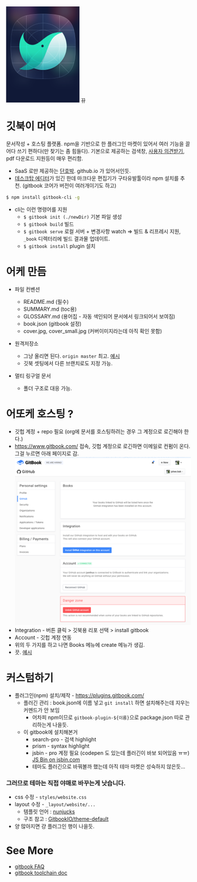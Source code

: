 ![img](cover_small.jpg) 뀨

# 깃북이 머여
문서작성 + 호스팅 플랫폼. npm을 기반으로 한 플러그인 마켓이 있어서 여러 기능을 끌어다 쓰기 편하다(만 찾기는 좀 힘들다). 기본으로 제공하는 검색창, [사용자 의견받기](https://www.gitbook.com/blog/features/discussions), pdf 다운로드 지원등이 매우 편리함. 
* SaaS 로만 제공하는 [단호박](https://help.gitbook.com/basics/can-i-run-gitbook-on-premise.html). github.io 가 있어서인듯.
* [데스크탑 에디터](https://www.gitbook.com/editor)가 있긴 한데 마크다운 편집기가 구타유발툴이라 npm 설치를 추천. (gitbook 코어가 버전이 여러개이기도 하고)
```bash
$ npm install gitbook-cli -g
```

* cli는 이런 명령어를 지원
    * `$ gitbook init (./newDir)` 기본 파일 생성
    * `$ gitbook build` 빌드
    * `$ gitbook serve` 로컬 서버 + 변경사항 watch => 빌드 & 리프레시 지원, `_book` 디렉터리에 빌드 결과물 업데이트.
    * `$ gitbook install` plugin 설치

# 어케 만듬
* 파일 컨벤션
    * README.md (필수)
    * SUMMARY.md (toc용)
    * GLOSSARY.md (용어집 - 자동 색인되어 문서에서 링크되어서 보여짐)
    * book.json (gitbook 설정)
    * cover.jpg, cover_small.jpg (커버이미지라는데 아직 확인 못함)

* 원격저장소
    * 그냥 올리면 된다. `origin master` 최고. [예시](https://github.com/junthus/test)
    * 깃북 셋팅에서 다른 브랜치로도 지정 가능.

* 멀티 링구얼 문서
    * 폴더 구조로 대응 가능.

# 어또케 호스팅 ?
* 깃헙 계정 + repo 필요 (org에 문서를 호스팅하려는 경우 그 계정으로 로긴해야 한다.)
* https://www.gitbook.com/ 접속, 깃헙 계정으로 로긴하면 이메일로 컨펌이 온다. 그걸 누르면 아래 페이지로 감.
![설정페이지](assets/img/gb_setting_github.png)
* Integration - 버튼 클릭 > 깃북용 리포 선택 > install gitbook
* Account - 깃헙 계정 연동
* 위의 두 가지를 하고 나면 Books 메뉴에 create 메뉴가 생김. 
* 끗. [예시](https://www.gitbook.com/book/juhee-bak/whale-ext/details)

# 커스텀하기
* 플러그인(npm) 설치/제작 - https://plugins.gitbook.com/
    * 플러긴 관리 : book.json에 이름 넣고 `git install` 하면 설치해주는데 지우는 커멘드가 안 보임
        * 어차피 npm이므로 `gitbook-plugin-${이름}`으로 package.json 따로 관리하는게 나을듯.
    * 이 gitbook에 설치해본거
        * search-pro - 검색 highlight
        * prism - syntax highlight
        * jsbin - pro 계정 필요 (codepen 도 있는데 플러긴이 바보 되어있음 ㅠㅠ)
        <a class="jsbin-embed" href="https://jsbin.com/tayevipusi/embed?html,js,output">JS Bin on jsbin.com</a><script src="https://static.jsbin.com/js/embed.min.js?4.1.1"></script>
        * 테마도 플러긴으로 바꿔볼까 했는데 아직 테마 마켓은 성숙하지 않은듯...

### 그러므로 테마는 직접 야매로 바꾸는게 낫습니다.
* css 수정 - `styles/website.css`
* layout 수정 - `_layout/website/...`
    * 템플릿 언어 : [nunjucks](https://mozilla.github.io/nunjucks/)
    * 구조 참고 : [GitbookIO/theme-default](https://github.com/GitbookIO/theme-default)
* 양 많아지면 걍 플러그인 행이 나을듯.

# See More
* [gitbook FAQ](https://help.gitbook.com/)
* [gitbook toolchain doc](https://www.gitbook.com/book/gitbookio/docs-toolchain/details)

